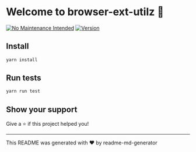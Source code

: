 # Welcome to browser-ext-utilz 👋

[![No Maintenance Intended](http://unmaintained.tech/badge.svg)](http://unmaintained.tech/)
[![Version](https://img.shields.io/npm/v/browser-ext-utilz.svg)](https://www.npmjs.com/package/browser-ext-utilz)

## Install

```sh
yarn install
```

## Run tests

```sh
yarn run test
```

## Show your support

Give a ⭐️ if this project helped you!

---

This README was generated with ❤️ by readme-md-generator
